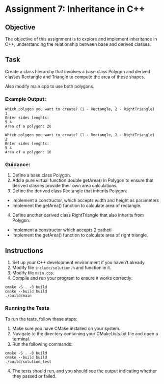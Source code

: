 # Assignment 7: Inheritance in C++

## Objective
The objective of this assignment is to explore and implement inheritance in C++, understanding the relationship between base and derived classes.

## Task
Create a class hierarchy that involves a base class Polygon and derived classes Rectangle and Triangle to compute the area of these shapes.

Also modify main.cpp to use both polygons.

### Example Output:

```
Which polygon you want to create? (1 - Rectangle, 2 - RightTriangle)
1
Enter sides lenghts:
5 4
Area of a polygon: 20
```

```
Which polygon you want to create? (1 - Rectangle, 2 - RightTriangle)
2
Enter sides lenghts:
5 4
Area of a polygon: 10
```

### Guidance:

1. Define a base class Polygon.
2. Add a pure virtual function double getArea() in Polygon to ensure that derived classes provide their own area calculations.
3. Define the derived class Rectangle that inherits Polygon:
- Implement a constructor, which accepts width and height as parameters
- Implement the getArea() function to calculate area of rectangle.
4. Define another derived class RightTriangle that also inherits from Polygon:
- Implement a constructor which accepts 2 catheti
- Implement the getArea() function to calculate area of right triangle.

## Instructions
1. Set up your C++ development environment if you haven’t already.
2. Modify file `include/solution.h` and function in it.
3. Modify file `main.cpp`.
4. Compile and run your program to ensure it works correctly:
```shell
cmake -S . -B build
cmake --build build
./build/main
```

### Running the Tests
To run the tests, follow these steps:

1. Make sure you have CMake installed on your system.
2. Navigate to the directory containing your CMakeLists.txt file and open a terminal.
3. Run the following commands:
```shell
cmake -S . -B build
cmake --build build
./build/solution_test
```
4. The tests should run, and you should see the output indicating whether they passed or failed.

